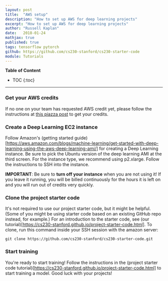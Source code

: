 ```yaml
---
layout: post
title:  "AWS setup"
description: "How to set up AWS for deep learning projects"
excerpt: "How to set up AWS for deep learning projects"
author: "Russell Kaplan"
date:   2018-01-24
mathjax: true
published: true
tags: tensorflow pytorch
github: https://github.com/cs230-stanford/cs230-starter-code
module: Tutorials
---
```


__Table of Content__

* TOC
{:toc}


---

### Get your AWS credits

If no one on your team has requested AWS credit yet, please follow the instructions at [this piazza post](https://piazza.com/class/jc3wjzy24dyj?cid=192) to get your credits.

### Create a Deep Learning EC2 instance

Follow Amazon's (getting started guide)[https://aws.amazon.com/blogs/machine-learning/get-started-with-deep-learning-using-the-aws-deep-learning-ami/] for creating a Deep Learning instance. Be sure to pick the Ubuntu version of the deep learning AMI at the third screen. For the instance type, we recommend using p2.xlarge. Follow the instructions to SSH into the instance.

**IMPORTANT**: Be sure to **turn off your instance** when you are not using it! If you leave it running, you will be billed continuously for the hours it is left on and you will run out of credits very quickly.

<!-- TODO: May need a section on how to set up an EBS volume -->

### Clone the project starter code

It's not required to use our project starter code, but it might be helpful. (Some of you might be using starter code based on an existing GitHub repo instead, for example.) For an introduction to the starter code, see (our tutorial)[https://cs230-stanford.github.io/project-starter-code.html]. To clone, run this command inside your SSH session with the amazon server:
```
git clone https://github.com/cs230-stanford/cs230-starter-code.git
```


### Start training

You're ready to start training! Follow the instructions in the (project starter code tutorial)[https://cs230-stanford.github.io/project-starter-code.html] to start training a model. Good luck with your projects!
